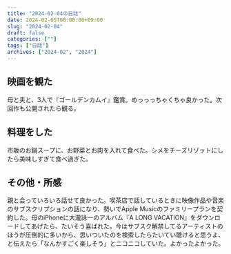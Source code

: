 ```yaml
---
title: "2024-02-04の日誌"
date: 2024-02-05T00:00:00+09:00
slug: "2024-02-04"
draft: false
categories: [""]
tags: ["日誌"]
archives: ["2024-02", "2024"]
---
```

## 映画を観た

母と夫と、3人で『ゴールデンカムイ』鑑賞。めっっっちゃくちゃ良かった。次回作も公開されたら観る。

## 料理をした

市販のお鍋スープに、お野菜とお肉を入れて食べた。シメをチーズリゾットにしたら美味しすぎて食べ過ぎた。

## その他・所感

親と会っていろいろ話せて良かった。喫茶店で話しているときに映像作品や音楽のサブスクリプションの話になり、勢いでApple Musicのファミリープランを契約した。母のiPhoneに大瀧詠一のアルバム『A LONG VACATION』をダウンロードしてあげたら、たいそう喜ばれた。今はサブスク解禁してるアーティストのほうが圧倒的に多いから、思いついたのを検索したらたいてい聴けると思うよ、と伝えたら「なんかすごく楽しそう」とニコニコしていた。よかったよかった。
